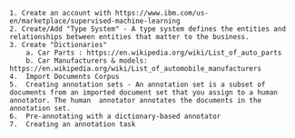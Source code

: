     1. Create an account with https://www.ibm.com/us-en/marketplace/supervised-machine-learning
    2. Create/Add "Type System" - A type system defines the entities and relationships between entities that matter to the business.
    3. Create "Dictionaries"
        a. Car Parts : https://en.wikipedia.org/wiki/List_of_auto_parts
        b. Car Manufacturers & models: https://en.wikipedia.org/wiki/List_of_automobile_manufacturers
    4.  Import Documents Corpus
    5.  Creating annotation sets - An annotation set is a subset of documents from an imported document set that you assign to a human annotator. The human  annotator annotates the documents in the annotation set.
    6.  Pre-annotating with a dictionary-based annotator
    7.  Creating an annotation task

